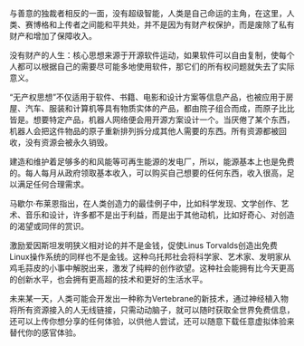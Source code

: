 与善意的独裁者相反的一面，没有超级智能，人类是自己命运的主角，在这里，人类、赛博格和上传者之间能和平共处，并不是因为有财产权保护，而是废除了私有财产和增加了保障收入。

没有财产的人生：核心思想来源于开源软件运动，如果软件可以自由复制，使每个人都可以根据自己的需要尽可能多地使用软件，那它们的所有权问题就失去了实际意义。

“无产权思想”不仅适用于软件、书籍、电影和设计方案等信息产品，也被应用于房屋、汽车、服装和计算机等具有物质实体的产品，都由院子组合而成，而原子比比皆是。想要特定产品，机器人网络便会用开源方案设计一个。当厌倦了某个东西，机器人会把这件物品的原子重新排列拆分成其他人需要的东西。所有资源都被回收，没有资源会被永久销毁。

建造和维护着足够多的和风能等可再生能源的发电厂，所以，能源基本上也是免费的。每人每月从政府领取基本收入，可以购买自己想要的任何东西，收入很高，足以满足任何合理需求。

马歇尔·布莱恩指出，在人类创造力的最佳例子中，比如科学发现、文学创作、艺术、音乐和设计，许多都不是出于利益，而是出于其他动机，比如好奇心、对创造的渴望或同伴的赏识。

激励爱因斯坦发明狭义相对论的并不是金钱，促使Linus Torvalds创造出免费Linux操作系统的同样也不是金钱。这种乌托邦社会将科学家、艺术家、发明家从鸡毛蒜皮的小事中解脱出来，激发了纯粹的创作欲望。这种社会能拥有比今天更高的创新水平，也会拥有更高超的技术和更好的生活水平。	

未来某一天，人类可能会开发出一种称为Vertebrane的新技术，通过神经植入物将所有资源接入的人无线链接，只需动动脑子，就可以随时获取全世界免费信息，还可以上传你想分享的任何体验，以供他人尝试，还可以随意下载任意虚拟体验来替代你的感官体验。
